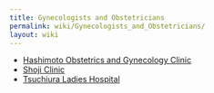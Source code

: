 ```yaml
---
title: Gynecologists and Obstetricians
permalink: wiki/Gynecologists_and_Obstetricians/
layout: wiki
---
```


-   [Hashimoto Obstetrics and Gynecology
    Clinic](/wiki/Hashimoto_Obstetrics_and_Gynecology_Clinic "wikilink")
-   [Shoji Clinic](/wiki/Shoji_Clinic "wikilink")
-   [Tsuchiura Ladies Hospital](/wiki/Tsuchiura_Ladies_Hospital "wikilink")

